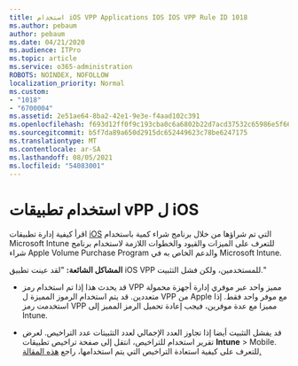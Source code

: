 ```yaml
---
title: استخدام iOS VPP Applications IOS IOS VPP Rule ID 1018
ms.author: pebaum
author: pebaum
ms.date: 04/21/2020
ms.audience: ITPro
ms.topic: article
ms.service: o365-administration
ROBOTS: NOINDEX, NOFOLLOW
localization_priority: Normal
ms.custom:
- "1018"
- "6700004"
ms.assetid: 2e51ae64-8ba2-42e1-9e3e-f4aad102c391
ms.openlocfilehash: f693d12ff0f9c193cba0c6a6802b22d7acd37532c65986e5f6613e18c021f06b
ms.sourcegitcommit: b5f7da89a650d2915dc652449623c78be6247175
ms.translationtype: MT
ms.contentlocale: ar-SA
ms.lasthandoff: 08/05/2021
ms.locfileid: "54083001"
---
```

# <a name="working-with-ios-vpp-applications"></a>استخدام تطبيقات vPP ل iOS

اقرأ كيفية إدارة تطبيقات [iOS](https://docs.microsoft.com/intune/vpp-apps-ios) التي تم شراؤها من خلال برنامج شراء كمية باستخدام Microsoft Intune للتعرف على الميزات والقيود والخطوات اللازمة لاستخدام برنامج شراء Apple Volume Purchase Program والدعم الخاص به في Microsoft Intune.
  
 **المشاكل الشائعة:** "لقد عينت تطبيق iOS VPP للمستخدمين، ولكن فشل التثبيت."
  
- قد يحدث هذا إذا تم استخدام رمز VPP مميز واحد عبر موفري إدارة أجهزة محمولة متعددين. قد يتم استخدام الرموز المميزة ل VPP من Apple مع موفر واحد فقط. إذا استخدمت رمز VPP مميزا مع عدة موفرين، فيجب إعادة تحميل الرمز المميز إلى Intune.

- قد يفشل التثبيت أيضا إذا تجاوز العدد الإجمالي لعدد التثبيتات عدد التراخيص. لعرض تقرير استخدام للتراخيص، انتقل إلى صفحة تراخيص تطبيقات **Intune** \>  Mobile. للتعرف على كيفية استعادة التراخيص التي يتم استخدامها، راجع [هذه المقالة.](https://docs.microsoft.com/intune/vpp-apps-ios#revoking-app-licenses-and-deleting-tokens)
